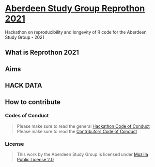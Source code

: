 # [Aberdeen Study Group Reprothon 2021](https://kamouyiaraki.github.io/ASG_Reprothon2021/ )

Hackathon on reproducibility and longevity of R code for the Aberdeen Study Group - 2021

## What is Reprothon 2021


## Aims


## HACK DATA 


## How to contribute





### Codes of Conduct
>Please make sure to read the general [Hackathon Code of Conduct](https://github.com/Kamouyiaraki/ASG_Reprothon2021/blob/main/Hackathon_CODE_OF_CONDUCT.md)
>Please make sure to read the [Contributors Code of Conduct](https://github.com/Kamouyiaraki/ASG_Reprothon2021/blob/main/Contributors_CODE_OF_CONDUCT.md)

### License
>This work by the Aberdeen Study Group is licensed under [Mozilla Public License 2.0](https://github.com/Kamouyiaraki/ASG_Reprothon2021/blob/main/LICENSE)
